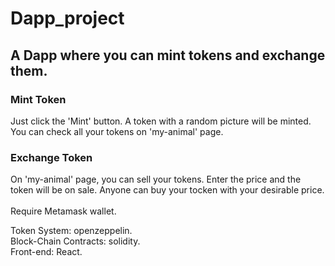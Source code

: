 # Dapp_project

## A Dapp where you can mint tokens and exchange them.
### Mint Token
Just click the 'Mint' button. A token with a random picture will be minted.
You can check all your tokens on 'my-animal' page.

### Exchange Token
On 'my-animal' page, you can sell your tokens. Enter the price and the token will be on sale.
Anyone can buy your tocken with your desirable price.
<br><br>
Require Metamask wallet.
<br>

Token System: openzeppelin.<br>
Block-Chain Contracts: solidity.<br>
Front-end: React.
